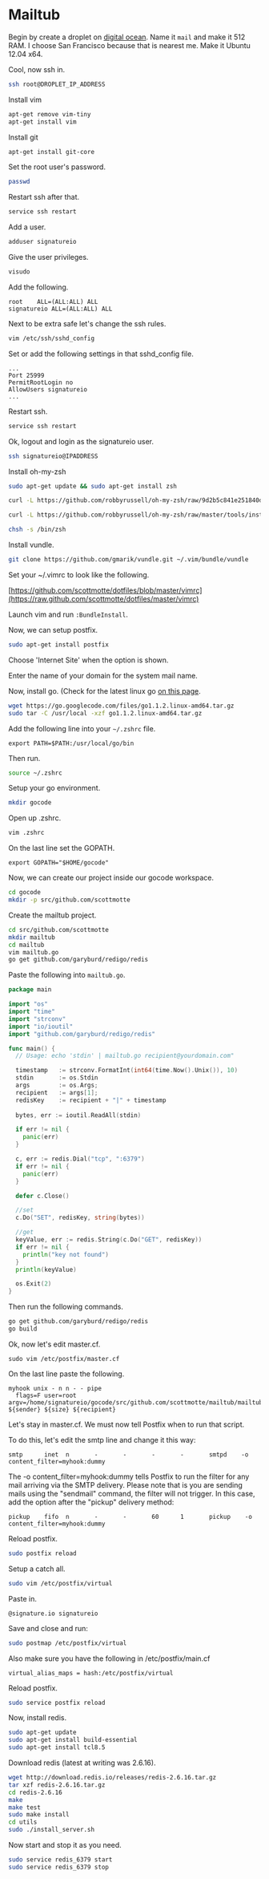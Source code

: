 # Mailtub

Begin by create a droplet on [digital ocean](https://www.digitalocean.com/droplets/new). Name it `mail` and make it 512 RAM. I choose San Francisco because that is nearest me. Make it Ubuntu 12.04 x64.

Cool, now ssh in.

```bash
ssh root@DROPLET_IP_ADDRESS
```

Install vim

```bash
apt-get remove vim-tiny
apt-get install vim
```

Install git

```bash
apt-get install git-core
```

Set the root user's password.

```bash
passwd
```

Restart ssh after that.

```bash
service ssh restart
```

Add a user.

```bash
adduser signatureio
```

Give the user privileges. 

```bash
visudo
```

Add the following.

```
root    ALL=(ALL:ALL) ALL
signatureio ALL=(ALL:ALL) ALL
```

Next to be extra safe let's change the ssh rules.

```bash
vim /etc/ssh/sshd_config
```

Set or add the following settings in that sshd_config file.

```
...
Port 25999
PermitRootLogin no
AllowUsers signatureio
...
```

Restart ssh.

```bash
service ssh restart
```

Ok, logout and login as the signatureio user.

```bash
ssh signatureio@IPADDRESS
```

Install oh-my-zsh

```bash
sudo apt-get update && sudo apt-get install zsh

curl -L https://github.com/robbyrussell/oh-my-zsh/raw/9d2b5c841e251840d7965163f4eb9797bc0db49f/tools/install.sh | sh

curl -L https://github.com/robbyrussell/oh-my-zsh/raw/master/tools/install.sh | sh

chsh -s /bin/zsh
```

Install vundle.

```bash
git clone https://github.com/gmarik/vundle.git ~/.vim/bundle/vundle
```

Set your ~/.vimrc to look like the following.

[https://github.com/scottmotte/dotfiles/blob/master/vimrc](https://raw.github.com/scottmotte/dotfiles/master/vimrc)

Launch vim and run `:BundleInstall`.

Now, we can setup postfix.

```bash
sudo apt-get install postfix
```

Choose 'Internet Site' when the option is shown.

Enter the name of your domain for the system mail name.

Now, install go. (Check for the latest linux go [on this page](https://code.google.com/p/go/downloads/list).

```bash
wget https://go.googlecode.com/files/go1.1.2.linux-amd64.tar.gz
sudo tar -C /usr/local -xzf go1.1.2.linux-amd64.tar.gz
```

Add the following line into your `~/.zshrc` file.

```
export PATH=$PATH:/usr/local/go/bin
```

Then run.

```bash
source ~/.zshrc
```

Setup your go environment.

```bash
mkdir gocode
```

Open up .zshrc.

```bash
vim .zshrc
```

On the last line set the GOPATH.

```
export GOPATH="$HOME/gocode"
```

Now, we can create our project inside our gocode workspace.

```bash
cd gocode
mkdir -p src/github.com/scottmotte
```

Create the mailtub project.

```bash
cd src/github.com/scottmotte
mkdir mailtub
cd mailtub
vim mailtub.go
go get github.com/garyburd/redigo/redis
```

Paste the following into `mailtub.go`.

```go
package main

import "os"
import "time"
import "strconv"
import "io/ioutil"
import "github.com/garyburd/redigo/redis"

func main() {
  // Usage: echo 'stdin' | mailtub.go recipient@yourdomain.com"

  timestamp   := strconv.FormatInt(int64(time.Now().Unix()), 10)
  stdin       := os.Stdin
  args        := os.Args;
  recipient   := args[1];
  redisKey    := recipient + "|" + timestamp
  
  bytes, err := ioutil.ReadAll(stdin)

  if err != nil {
    panic(err)
  }

  c, err := redis.Dial("tcp", ":6379")
  if err != nil {
    panic(err)
  }

  defer c.Close()

  //set
  c.Do("SET", redisKey, string(bytes))

  //get
  keyValue, err := redis.String(c.Do("GET", redisKey))
  if err != nil {
    println("key not found")
  }
  println(keyValue)

  os.Exit(2)
}
```

Then run the following commands.

```bash
go get github.com/garyburd/redigo/redis
go build
```

Ok, now let's edit master.cf.

```
sudo vim /etc/postfix/master.cf
```

On the last line paste the following.

```
myhook unix - n n - - pipe
  flags=F user=root argv=/home/signatureio/gocode/src/github.com/scottmotte/mailtub/mailtub ${sender} ${size} ${recipient}
```

Let's stay in master.cf. We must now tell Postfix when to run that script.

To do this, let's edit the smtp line and change it this way:

```
smtp      inet  n       -       -       -       -       smtpd    -o content_filter=myhook:dummy
```

The -o content_filter=myhook:dummy tells Postfix to run the filter for any mail arriving via the SMTP delivery. Please note that is you are sending mails using the "sendmail" command, the filter will not trigger. In this case, add the option after the "pickup" delivery method:

```
pickup    fifo  n       -       -       60      1       pickup    -o content_filter=myhook:dummy
```

Reload postfix.

```bash
sudo postfix reload
```


Setup a catch all.

```bash
sudo vim /etc/postfix/virtual
```

Paste in.

```
@signature.io signatureio
```

Save and close and run:

```bash
sudo postmap /etc/postfix/virtual
```

Also make sure you have the following in /etc/postfix/main.cf

```
virtual_alias_maps = hash:/etc/postfix/virtual
```

Reload postfix.

```bash
sudo service postfix reload
```

Now, install redis.

```bash
sudo apt-get update
sudo apt-get install build-essential
sudo apt-get install tcl8.5
```

Download redis (latest at writing was 2.6.16).

```bash
wget http://download.redis.io/releases/redis-2.6.16.tar.gz
tar xzf redis-2.6.16.tar.gz
cd redis-2.6.16
make
make test
sudo make install
cd utils
sudo ./install_server.sh
```

Now start and stop it as you need.

```bash
sudo service redis_6379 start
sudo service redis_6379 stop
```
